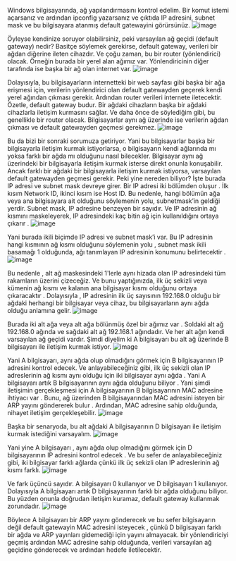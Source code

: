 Windows bilgisayarında, ağ yapılandırmasını kontrol edelim. Bir komut istemi açarsanız ve ardından ipconfig yazarsanız ve çıktıda IP adresini, subnet mask ve bu bilgisayara atanmış default gatewayini görürsünüz.
![image](https://user-images.githubusercontent.com/68228757/158676237-fbdd72ac-ef3f-44ff-a782-91794fb757db.png)


Öyleyse kendinize soruyor olabilirsiniz, peki varsayılan ağ geçidi (default gateway) nedir? Basitçe söylemek gerekirse, default gateway, verileri bir ağdan diğerine ileten cihazdır. Ve çoğu zaman, bu bir router (yönlendirici) olacak.
Örneğin burada bir yerel alan ağımız var. Yönlendiricinin diğer tarafında ise başka bir ağ olan internet var.
![image](https://user-images.githubusercontent.com/68228757/158676285-7408cd6e-ec44-4620-8501-35bd14e0d813.png)


Dolayısıyla, bu bilgisayarların internetteki bir web sayfası gibi başka bir ağa erişmesi için, verilerin yönlendirici olan default gatewayden geçerek kendi yerel ağından çıkması gerekir. Ardından router verileri internete iletecektir. Özetle, default gateway budur. Bir ağdaki cihazların başka bir ağdaki cihazlarla iletişim kurmasını sağlar. Ve daha önce de söylediğim gibi, bu genellikle bir router olacak.
Bilgisayarlar aynı ağ üzerinde ise verilerin ağdan çıkması ve default gatewayden geçmesi gerekmez.
![image](https://user-images.githubusercontent.com/68228757/158676340-cb71b00a-4e78-48cb-8030-b24a7e802b62.png)


Bu da bizi bir sonraki sorumuza getiriyor. Yani bu bilgisayarlar başka bir bilgisayarla iletişim kurmak istiyorlarsa, o bilgisayarın kendi ağlarında mı yoksa farklı bir ağda mı olduğunu nasıl bilecekler. Bilgisayar aynı ağ üzerindeki bir bilgisayarla iletişim kurmak isterse direkt onunla konuşabilir. Ancak farklı bir ağdaki bir bilgisayarla iletişim kurmak istiyorsa, varsayılan default gatewayden geçmesi gerekir. Peki yine nereden biliyor? İşte burada IP adresi ve subnet mask devreye girer.
Bir IP adresi iki bölümden oluşur . İlk kısım Network ID, ikinci kısım ise Host ID. Bu nedenle, hangi bölümün ağa veya ana bilgisayara ait olduğunu söylemenin yolu, subnetmask’in geldiği yerdir. Subnet mask, IP adresine benzeyen bir sayıdır. Ve IP adresinin ağ kısmını maskeleyerek, IP adresindeki kaç bitin ağ için kullanıldığını ortaya çıkarır .
![image](https://user-images.githubusercontent.com/68228757/158676391-ceb9ab7a-366a-475d-bf36-536881c1e836.png)


Yani burada ikili biçimde IP adresi ve subnet mask’i var. Bu IP adresinin hangi kısmının ağ kısmı olduğunu söylemenin yolu , subnet mask ikili basamağı 1 olduğunda, ağı tanımlayan IP adresinin konumunu belirtecektir .
![image](https://user-images.githubusercontent.com/68228757/158676445-59e7f433-f7e9-496e-b96b-31936ce68c86.png)


Bu nedenle , alt ağ maskesindeki 1'lerle aynı hizada olan IP adresindeki tüm rakamların üzerini çizeceğiz. Ve bunu yaptığınızda, ilk üç sekizli veya kümenin ağ kısmı ve kalanın ana bilgisayar kısmı olduğunu ortaya çıkaracaktır . Dolayısıyla , IP adresinin ilk üç sayısının 192.168.0 olduğu bir ağdaki herhangi bir bilgisayar veya cihaz, bu bilgisayarların aynı ağda olduğu anlamına gelir.
![image](https://user-images.githubusercontent.com/68228757/158676510-8db54643-ed92-4d9c-8e78-55e161f53ec3.png)


Burada iki alt ağa veya alt ağa bölünmüş özel bir ağımız var . Soldaki alt ağ 192.168.0 ağında ve sağdaki alt ağ 192.168.1 ağındadır. Ve her alt ağın kendi varsayılan ağ geçidi vardır. Şimdi diyelim ki A bilgisayarı bu alt ağ üzerinde B bilgisayarı ile iletişim kurmak istiyor.
![image](https://user-images.githubusercontent.com/68228757/158676544-90fb5a33-7575-4b41-9ac0-b55e0e29f4e7.png)


Yani A bilgisayarı, aynı ağda olup olmadığını görmek için B bilgisayarının IP adresini kontrol edecek. Ve anlayabileceğiniz gibi, ilk üç sekizli olan IP adreslerinin ağ kısmı aynı olduğu için iki bilgisayar aynı ağda . Yani A bilgisayarı artık B bilgisayarının aynı ağda olduğunu biliyor .
Yani şimdi iletişimin gerçekleşmesi için A bilgisayarının B bilgisayarının MAC adresine ihtiyacı var . Bunu, ağ üzerinden B bilgisayarından MAC adresini isteyen bir ARP yayını göndererek bulur . Ardından, MAC adresine sahip olduğunda, nihayet iletişim gerçekleşebilir.
![image](https://user-images.githubusercontent.com/68228757/158676593-c30ff3ee-5643-4bd3-9a44-d5d282ba813c.png)


Başka bir senaryoda, bu alt ağdaki A bilgisayarının D bilgisayarı ile iletişim kurmak istediğini varsayalım.
![image](https://user-images.githubusercontent.com/68228757/158676617-383d5590-e385-4aa0-a978-c8fa5645bb4b.png)


Yani yine A bilgisayarı , aynı ağda olup olmadığını görmek için D bilgisayarının IP adresini kontrol edecek . Ve bu sefer de anlayabileceğiniz gibi, iki bilgisayar farklı ağlarda çünkü ilk üç sekizli olan IP adreslerinin ağ kısmı farklı.
![image](https://user-images.githubusercontent.com/68228757/158676650-1a215161-2788-4f24-af45-1c6c087edbc9.png)


Ve fark üçüncü sayıdır. A bilgisayarı 0 kullanıyor ve D bilgisayarı 1 kullanıyor. Dolayısıyla A bilgisayarı artık D bilgisayarının farklı bir ağda olduğunu biliyor. Bu yüzden onunla doğrudan iletişim kuramaz, default gateway kullanmak zorundadır.
![image](https://user-images.githubusercontent.com/68228757/158676675-d1306b90-7904-486d-97c7-a036982df094.png)


Böylece A bilgisayarı bir ARP yayını gönderecek ve bu sefer bilgisayarın değil default gatewayin MAC adresini isteyecek , çünkü D bilgisayarı farklı bir ağda ve ARP yayınları gidemediği için yayını almayacak. bir yönlendiriciyi geçmiş ardından MAC adresine sahip olduğunda, verileri varsayılan ağ geçidine gönderecek ve ardından hedefe iletilecektir.
